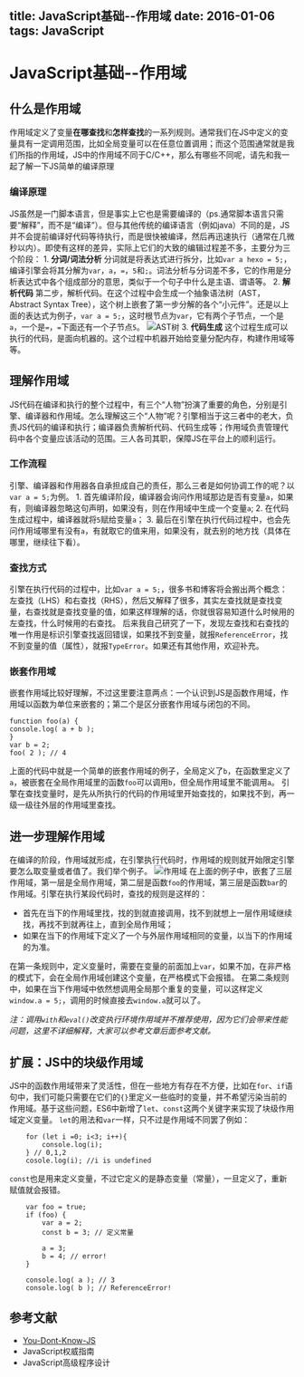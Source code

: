 title: JavaScript基础--作用域
date: 2016-01-06
tags: JavaScript
---

# JavaScript基础--作用域

## 什么是作用域
作用域定义了变量**在哪查找**和**怎样查找**的一系列规则。通常我们在JS中定义的变量具有一定调用范围，比如全局变量可以在任意位置调用；而这个范围通常就是我们所指的作用域，JS中的作用域不同于C/C++，那么有哪些不同呢，请先和我一起了解一下JS简单的编译原理

### 编译原理
JS虽然是一门脚本语言，但是事实上它也是需要编译的（ps.通常脚本语言只需要“解释”，而不是“编译”）。但与其他传统的编译语言（例如java）不同的是，JS并不会提前编译好代码等待执行，而是很快被编译，然后再迅速执行（通常在几微秒以内）。即使有这样的差异，实际上它们的大致的编辑过程差不多，主要分为三个阶段：
	1. **分词/词法分析**
		分词就是将表达式进行拆分，比如`var a hexo = 5;`，编译引擎会将其分解为`var`，`a`，`=`，`5`和`;`。词法分析与分词差不多，它的作用是分析表达式中各个组成部分的意思，类似于一个句子中什么是主语、谓语等。
	2. **解析代码**
	第二步，解析代码。在这个过程中会生成一个抽象语法树（AST，Abstract Syntax Tree），这个树上嵌套了第一步分解的各个“小元件”。还是以上面的表达式为例子，`var a = 5;`，这时根节点为`var`，它有两个子节点，一个是`a`，一个是`=`，`=`下面还有一个子节点`5`。
	![AST树](http://img2.ph.126.net/-nEUMrTc1wRFZKi4iP_FDA==/6631429505027617499.png)
	3. **代码生成** 
这个过程生成可以执行的代码，是面向机器的。这个过程中机器开始给变量分配内存，构建作用域等等。

## 理解作用域
JS代码在编译和执行的整个过程中，有三个“人物”扮演了重要的角色，分别是引擎、编译器和作用域。怎么理解这三个“人物”呢？引擎相当于这三者中的老大，负责JS代码的编译和执行；编译器负责解析代码、代码生成等；作用域负责管理代码中各个变量应该活动的范围。三人各司其职，保障JS在平台上的顺利运行。

### 工作流程
引擎、编译器和作用器各自承担成自己的责任，那么三者是如何协调工作的呢？以`var a = 5;`为例。
	1. 首先编译阶段，编译器会询问作用域那边是否有变量`a`，如果有，则编译器忽略这句声明，如果没有，则在作用域中生成一个变量`a`;
	2. 在代码生成过程中，编译器就将`5`赋给变量`a`；
	3. 最后在引擎在执行代码过程中，也会先问作用域哪里有没有`a`，有就取它的值来用，如果没有，就去别的地方找（具体在哪里，继续往下看）。

### 查找方式
引擎在执行代码的过程中，比如`var a = 5;`，很多书和博客将会搬出两个概念：左查找（LHS）和右查找（RHS），然后又解释了很多，其实左查找就是查找变量，右查找就是查找变量的值，如果这样理解的话，你就很容易知道什么时候用的左查找，什么时候用的右查找。
后来我自己研究了一下，发现左查找和右查找的唯一作用是标识引擎查找返回错误，如果找不到变量，就报`ReferenceError`，找不到变量的值（属性），就报`TypeError`。如果还有其他作用，欢迎补充。

### 嵌套作用域
嵌套作用域比较好理解，不过这里要注意两点：一个认识到JS是函数作用域，作用域以函数为单位来嵌套的；第二个是区分嵌套作用域与闭包的不同。

    function foo(a) {
    console.log( a + b );
	}
	var b = 2;
	foo( 2 ); // 4

上面的代码中就是一个简单的嵌套作用域的例子，全局定义了`b`，在函数里定义了`a`，被嵌套在全局作用域里的函数`foo`可以调用`b`，但全局作用域里不能调用`a`。
引擎在查找变量时，是先从所执行的代码的作用域里开始查找的，如果找不到，再一级一级往外层的作用域里查找。

## 进一步理解作用域
在编译的阶段，作用域就形成，在引擎执行代码时，作用域的规则就开始限定引擎要怎么取变量或者值了。我们举个例子。
![作用域](http://img1.ph.126.net/1qzLRSjLPp54qoBZOaOjLw==/6630607070329665184.jpg)
在上面的例子中，嵌套了三层作用域，第一层是全局作用域，第二层是函数`foo`的作用域，第三层是函数`bar`的作用域。引擎在执行某段代码时，查找的规则是这样的：
- 首先在当下的作用域里找，找的到就直接调用，找不到就想上一层作用域继续找，再找不到就再往上，直到全局作用域；
- 如果在当下的作用域下定义了一个与外层作用域相同的变量，以当下的作用域的为准。

在第一条规则中，定义变量时，需要在变量的前面加上`var`，如果不加，在非严格的模式下，会在全局作用域创建这个变量，在严格模式下会报错。
在第二条规则中，如果在当下作用域中依然想调用全局那个重复的变量，可以这样定义`window.a = 5;`，调用的时候直接去`window.a`就可以了。

*注：调用`with`和`eval()`改变执行环境作用域并不推荐使用，因为它们会带来性能问题，这里不详细解释，大家可以参考文章后面参考文献。*

## 扩展：JS中的块级作用域
JS中的函数作用域带来了灵活性，但在一些地方有存在不方便，比如在`for`、`if`语句中，我们可能只需要在它们的`{}`里定义一些临时的变量，并不希望污染当前的作用域。基于这些问题，ES6中新增了`let`、`const`这两个关键字来实现了块级作用域定义变量。
`let`的用法和`var`一样，只不过是作用域不同罢了例如：
```
	for (let i =0; i<3; i++){
		console.log(i);
	} // 0,1,2
	cosole.log(i); //i is undefined
```
`const`也是用来定义变量，不过它定义的是静态变量（常量），一旦定义了，重新赋值就会报错。
```
	var foo = true;
	if (foo) {
	    var a = 2;
	    const b = 3; // 定义常量
	
	    a = 3; 
	    b = 4; // error!
	}
	
	console.log( a ); // 3
	console.log( b ); // ReferenceError!
```

## 参考文献
- [You-Dont-Know-JS](https://github.com/getify/You-Dont-Know-JS/tree/master/scope%20%26%20closures)
- JavaScript权威指南
- JavaScript高级程序设计